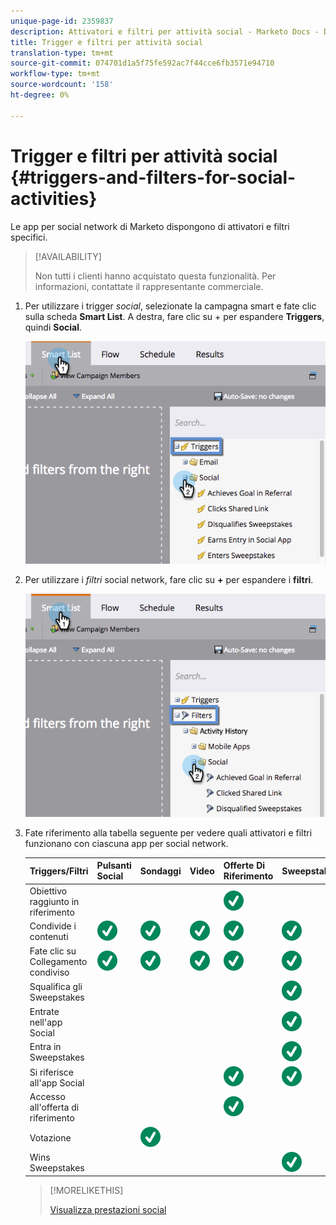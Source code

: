 ```yaml
---
unique-page-id: 2359837
description: Attivatori e filtri per attività social - Marketo Docs - Documentazione prodotto
title: Trigger e filtri per attività social
translation-type: tm+mt
source-git-commit: 074701d1a5f75fe592ac7f44cce6fb3571e94710
workflow-type: tm+mt
source-wordcount: '158'
ht-degree: 0%

---
```



# Trigger e filtri per attività social {#triggers-and-filters-for-social-activities}

Le app per social network di Marketo dispongono di attivatori e filtri specifici.

>[!AVAILABILITY]
>
>Non tutti i clienti hanno acquistato questa funzionalità. Per informazioni, contattate il rappresentante commerciale.

1. Per utilizzare i trigger _social_, selezionate la campagna smart e fate clic sulla scheda **Smart List**. A destra, fare clic su + per espandere **Triggers**, quindi **Social**.

   ![](assets/image2015-4-23-11-22-39.png)

1. Per utilizzare i _filtri_ social network, fare clic su **+** per espandere i **filtri**.

   ![](assets/two-282-29.png)

1. Fate riferimento alla tabella seguente per vedere quali attivatori e filtri funzionano con ciascuna app per social network.

   | Triggers/Filtri | Pulsanti Social | Sondaggi | Video | Offerte Di Riferimento | Sweepstakes |
   |---|---|---|---|---|---|
   | Obiettivo raggiunto in riferimento |  |  |  | ![(tick)](assets/check.svg) |  |
   | Condivide i contenuti | ![(tick)](assets/check.svg) | ![(tick)](assets/check.svg) | ![(tick)](assets/check.svg) | ![(tick)](assets/check.svg) | ![(tick)](assets/check.svg) |
   | Fate clic su Collegamento condiviso | ![(tick)](assets/check.svg) | ![(tick)](assets/check.svg) | ![(tick)](assets/check.svg) | ![(tick)](assets/check.svg) | ![(tick)](assets/check.svg) |
   | Squalifica gli Sweepstakes |  |  |  |  | ![(tick)](assets/check.svg) |
   | Entrate nell&#39;app Social |  |  |  |  | ![(tick)](assets/check.svg) |
   | Entra in Sweepstakes |  |  |  |  | ![(tick)](assets/check.svg) |
   | Si riferisce all&#39;app Social |  |  |  | ![(tick)](assets/check.svg) | ![(tick)](assets/check.svg) |
   | Accesso all&#39;offerta di riferimento |  |  |  | ![(tick)](assets/check.svg) |  |
   | Votazione |  | ![(tick)](assets/check.svg) |  |  |  |
   | Wins Sweepstakes |  |  |  |  | ![(tick)](assets/check.svg) |

   >[!MORELIKETHIS]
   >
   >[Visualizza prestazioni social](/help/marketo/product-docs/demand-generation/social/social-functions/view-social-performance.md)
